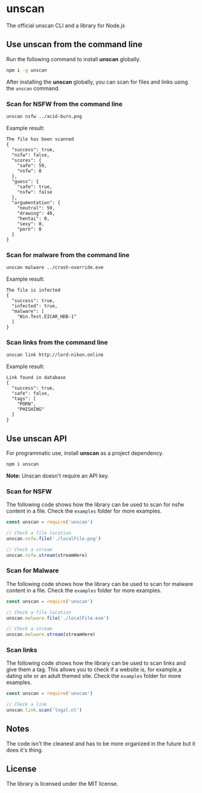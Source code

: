 # unscan
The official unscan CLI and a library for Node.js

## Use unscan from the command line
Run the following command to install **unscan** globally.
```bash
npm i -g unscan
```

After installing the **unscan** globally, you can scan for files and links using the `unscan` command.

### Scan for NSFW from the command line
```bash
unscan nsfw ../acid-burn.png
```
Example result:
```
The file has been scanned
{
  "success": true,
  "nsfw": false,
  "scores": {
    "safe": 59,
    "nsfw": 0
  },
  "guess": {
    "safe": true,
    "nsfw": false
  },
  "argumentation": {
    "neutral": 59,
    "drawing": 40,
    "hentai": 0,
    "sexy": 0,
    "porn": 0
  }
}
```

### Scan for malware from the command line
```bash
unscan malware ../crash-override.exe
```
Example result:
```
The file is infected
{
  "success": true,
  "infected": true,
  "malware": [
    "Win.Test.EICAR_HDB-1"
  ]
}
```

### Scan links from the command line
```bash
unscan link http://lord-nikon.online
```
Example result:
```
Link found in database
{
  "success": true,
  "safe": false,
  "tags": [
    "PORN",
    "PHISHING"
  ]
}
```

## Use unscan API
For programmatic use, install **unscan** as a project dependency.
```bash
npm i unscan
```

**Note:** Unscan doesn't require an API key.

### Scan for NSFW
The following code shows how the library can be used to scan for nsfw content in a file. Check the `examples` folder for more examples.
```js
const unscan = require('unscan')

// Check a file location
unscan.nsfw.file('./localFile.png')

// Check a stream
unscan.nsfw.stream(streamHere)
```
### Scan for Malware
The following code shows how the library can be used to scan for malware content in a file. Check the `examples` folder for more examples.
```js
const unscan = require('unscan')

// Check a file location
unscan.malware.file('./localFile.exe')

// Check a stream
unscan.malware.stream(streamHere)
```

### Scan links
The following code shows how the library can be used to scan links and give them a tag. This allows you to check if a website is, for example,a dating site or an adult themed site. Check the `examples` folder for more examples.
```js
const unscan = require('unscan')

// Check a link
unscan.link.scan('lngzl.nl')

```
## Notes
The code isn't the cleanest and has to be more organized in the future but it does it's thing.

## License
The library is licensed under the MIT license.